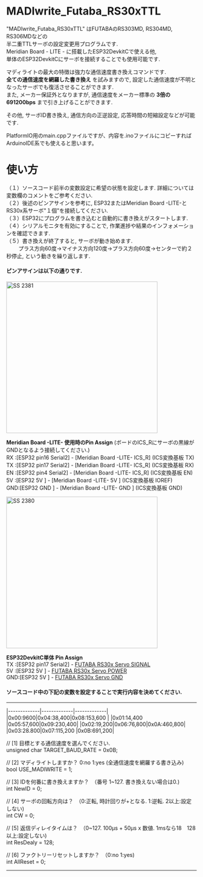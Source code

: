 # MADIwrite_Futaba_RS30xTTL  
  
"MADIwrite_Futaba_RS30xTTL" はFUTABAのRS303MD, RS304MD, RS306MDなどの  
半二重TTLサーボの設定変更用プログラムです.  
Meridian Board - LITE - に搭載したESP32DevkitCで使える他,  
単体のESP32DevkitCにサーボを接続することでも使用可能です.  
  
マディライトの最大の特徴は強力な通信速度書き換えコマンドです.  
**全ての通信速度を網羅した書き換え** を試みますので, 設定した通信速度が不明となったサーボでも復活させることができます.  
また, メーカー保証外となりますが, 通信速度をメーカー標準の **3倍の691200bps** まで引き上げることができます.  
  
その他, サーボID書き換え, 通信方向の正逆設定, 応答時間の短縮設定などが可能です.  
  
PlatformIO用のmain.cppファイルですが、内容を.inoファイルにコピーすればArduinoIDE系でも使えると思います。  
  
  
# 使い方  
（１）ソースコード前半の変数設定に希望の状態を設定します. 詳細については変数欄のコメントをご参考ください.  
（２）後述のピンアサインを参考に, ESP32またはMeridian Board -LITE-とRS30x系サーボ"１個"を接続してください.  
（３）ESP32にプログラムを書き込むと自動的に書き換えがスタートします.  
（４）シリアルモニタを有効にすることで, 作業進捗や結果のインフォメーションを確認できます.  
（５）書き換えが終了すると, サーボが動き始めます.  
 　　 プラス方向60度→マイナス方向120度→プラス方向60度→センターで約２秒停止, という動きを繰り返します.  
  
#### ピンアサインは以下の通りです.  
<img width="400" alt="SS 2381" src="https://user-images.githubusercontent.com/8329123/180610583-7db88a6d-a2e5-4185-b453-799409a147b4.png">  
  
**Meridian Board -LITE- 使用時のPin Assign**  (ボードのICS_Rにサーボの黒線がGNDとなるよう接続してください.)  
  RX :[ESP32 pin16 Serial2] - [Meridian Board -LITE- ICS_R] (ICS変換基板 TX)  
  TX :[ESP32 pin17 Serial2] - [Meridian Board -LITE- ICS_R] (ICS変換基板 RX)  
  EN :[ESP32 pin4  Serial2] - [Meridian Board -LITE- ICS_R] (ICS変換基板 EN)  
  5V :[ESP32 5V           ] - [Meridian Board -LITE- 5V   ] (ICS変換基板 IOREF)  
  GND:[ESP32 GND          ] - [Meridian Board -LITE- GND  ] (ICS変換基板 GND)  
  
  
  
<img width="400" alt="SS 2380" src="https://user-images.githubusercontent.com/8329123/180610578-e3c3789b-d0c0-4d4b-a6f0-79706188a41a.png">  
  
**ESP32DevkitC単体 Pin Assign**  
  TX :[ESP32 pin17 Serial2] - [FUTABA RS30x Servo SIGNAL](WHITE/RED&WING)  
  5V :[ESP32 5V           ] - [FUTABA RS30x Servo POWER ](RED)  
  GND:[ESP32 5V           ] - [FUTABA RS30x Servo GND   ](BLACK) 
  
  
#### ソースコード中の下記の変数を設定することで実行内容を決めてください.  
------------  

|-------------|-------------|-------------|
|0x00:9600|0x04:38,400|0x08:153,600 |
|0x01:14,400 |0x05:57,600|0x09:230,400|
|0x02:19,200|0x06:76,800|0x0A:460,800|
|0x03:28.800|0x07:115,200 |0x0B:691,200|
  
// [1] 目標とする通信速度を選んでください.  
unsigned char TARGET_BAUD_RATE = 0x0B;  
  
// [2] マディライトしますか？ 0:no 1:yes (全通信速度を網羅する書き込み)  
bool USE_MADIWRITE = 1;  
  
// [3] IDを何番に書き換えますか？　（番号 1~127. 書き換えない場合は0.)  
int NewID = 0;  
  
// [4] サーボの回転方向は？　（0:正転, 時計回りが+となる. 1:逆転. 2以上:設定しない)  
int CW = 0;  
  
// [5] 返信ディレイタイムは？　（0~127. 100μs + 50μs x 数値. 1msなら18　128以上:設定しない)  
int ResDealy = 128;  
  
// [6] ファクトリーリセットしますか？　（0:no 1:yes)  
int AllReset = 0;  
  
------------  
  
